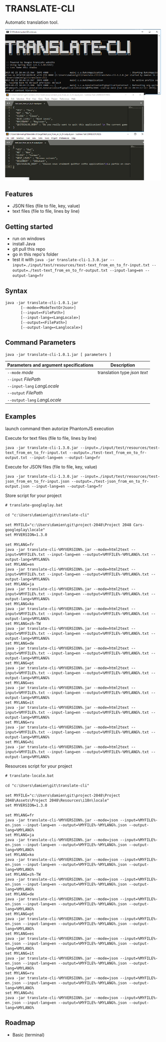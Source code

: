 # TRANSLATE-CLI

Automatic translation tool.

![picture](README-screenshot.png)

## Features

- JSON files (file to file, key, value)
- text files (file to file, lines by line)


## Getting started

- run on windows
- install Java
- git pull this repo
- go in this repo's folder
- test it with `java -jar translate-cli-1.3.0.jar --input=./input/test/resources/test-text_from_en_to_fr-input.txt --output=./test-text_from_en_to_fr-output.txt --input-lang=en --output-lang=fr`

## Syntax

```
java -jar translate-cli-1.0.1.jar
       [--mode=<ModeTextOrJson>]
       [--input=<FilePath>]
       [--input-lang=<LangLocale>]
       [--output=<FilePath>]
       [--output-lang=<Langlocale>]
```

## Command Parameters

```
java -jar translate-cli-1.0.1.jar [ parameters ]
```

| Parameters and argument specifications | Description      |
|----------------------------------------|------------------|
| `--mode` *mode*                     | translation type *json* *text*   |
| `--input` *FilePath*                |                 |
| `--input-lang` *LangLocale*        |                  |
| `--output` *FilePath*               |                  |
| `--output-lang` *LangLocale*       |                   |

## Examples

launch command then autorize PhantomJS execution

Execute for text files (file to file, lines by line)

```
java -jar translate-cli-1.3.0.jar --input=./input/test/resources/test-text_from_en_to_fr-input.txt --output=./test-text_from_en_to_fr-output.txt --input-lang=en --output-lang=fr
```

Execute for JSON files (file to file, key, value)

```
java -jar translate-cli-1.3.0.jar --input=./input/test/resources/test-json_from_en_to_fr-input.json --output=./test-json_from_en_to_fr-output.json --input-lang=en --output-lang=fr
```

Store script for your project

```
# translate-googleplay.bat

cd "c:\Users\damien\git\translate-cli"

set MYFILE="c:\Users\damien\git\project-2048\Project 2048 Cars-googleplay\locale"
set MYVERSION=1.3.0

set MYLANG=fr
java -jar translate-cli-%MYVERSION%.jar --mode=html2text --input=%MYFILE%.txt --input-lang=en --output=%MYFILE%-%MYLANG%.txt --output-lang=%MYLANG%
set MYLANG=en
java -jar translate-cli-%MYVERSION%.jar --mode=html2text --input=%MYFILE%.txt --input-lang=en --output=%MYFILE%-%MYLANG%.txt --output-lang=%MYLANG%
set MYLANG=ja
java -jar translate-cli-%MYVERSION%.jar --mode=html2text --input=%MYFILE%.txt --input-lang=en --output=%MYFILE%-%MYLANG%.txt --output-lang=%MYLANG%
set MYLANG=ko
java -jar translate-cli-%MYVERSION%.jar --mode=html2text --input=%MYFILE%.txt --input-lang=en --output=%MYFILE%-%MYLANG%.txt --output-lang=%MYLANG%
set MYLANG=zh-TW
java -jar translate-cli-%MYVERSION%.jar --mode=html2text --input=%MYFILE%.txt --input-lang=en --output=%MYFILE%-%MYLANG%.txt --output-lang=%MYLANG%
set MYLANG=de
java -jar translate-cli-%MYVERSION%.jar --mode=html2text --input=%MYFILE%.txt --input-lang=en --output=%MYFILE%-%MYLANG%.txt --output-lang=%MYLANG%
set MYLANG=pt
java -jar translate-cli-%MYVERSION%.jar --mode=html2text --input=%MYFILE%.txt --input-lang=en --output=%MYFILE%-%MYLANG%.txt --output-lang=%MYLANG%
set MYLANG=es
java -jar translate-cli-%MYVERSION%.jar --mode=html2text --input=%MYFILE%.txt --input-lang=en --output=%MYFILE%-%MYLANG%.txt --output-lang=%MYLANG%
set MYLANG=it
java -jar translate-cli-%MYVERSION%.jar --mode=html2text --input=%MYFILE%.txt --input-lang=en --output=%MYFILE%-%MYLANG%.txt --output-lang=%MYLANG%
set MYLANG=ru
java -jar translate-cli-%MYVERSION%.jar --mode=html2text --input=%MYFILE%.txt --input-lang=en --output=%MYFILE%-%MYLANG%.txt --output-lang=%MYLANG%
set MYLANG=hi
java -jar translate-cli-%MYVERSION%.jar --mode=html2text --input=%MYFILE%.txt --input-lang=en --output=%MYFILE%-%MYLANG%.txt --output-lang=%MYLANG%
```

Resources script for your project

```
# translate-locale.bat

cd "c:\Users\damien\git\translate-cli"

set MYFILE="c:\Users\damien\git\project-2048\Project 2048\Assets\Project 2048\Resources\i18n\locale"
set MYVERSION=1.3.0

set MYLANG=fr
java -jar translate-cli-%MYVERSION%.jar --mode=json --input=%MYFILE%-en.json --input-lang=en --output=%MYFILE%-%MYLANG%.json --output-lang=%MYLANG%
set MYLANG=ja
java -jar translate-cli-%MYVERSION%.jar --mode=json --input=%MYFILE%-en.json --input-lang=en --output=%MYFILE%-%MYLANG%.json --output-lang=%MYLANG%
set MYLANG=ko
java -jar translate-cli-%MYVERSION%.jar --mode=json --input=%MYFILE%-en.json --input-lang=en --output=%MYFILE%-%MYLANG%.json --output-lang=%MYLANG%
set MYLANG=zh-TW
java -jar translate-cli-%MYVERSION%.jar --mode=json --input=%MYFILE%-en.json --input-lang=en --output=%MYFILE%-%MYLANG%.json --output-lang=%MYLANG%
set MYLANG=de
java -jar translate-cli-%MYVERSION%.jar --mode=json --input=%MYFILE%-en.json --input-lang=en --output=%MYFILE%-%MYLANG%.json --output-lang=%MYLANG%
set MYLANG=pt
java -jar translate-cli-%MYVERSION%.jar --mode=json --input=%MYFILE%-en.json --input-lang=en --output=%MYFILE%-%MYLANG%.json --output-lang=%MYLANG%
set MYLANG=es
java -jar translate-cli-%MYVERSION%.jar --mode=json --input=%MYFILE%-en.json --input-lang=en --output=%MYFILE%-%MYLANG%.json --output-lang=%MYLANG%
set MYLANG=it
java -jar translate-cli-%MYVERSION%.jar --mode=json --input=%MYFILE%-en.json --input-lang=en --output=%MYFILE%-%MYLANG%.json --output-lang=%MYLANG%
set MYLANG=ru
java -jar translate-cli-%MYVERSION%.jar --mode=json --input=%MYFILE%-en.json --input-lang=en --output=%MYFILE%-%MYLANG%.json --output-lang=%MYLANG%
set MYLANG=hi
java -jar translate-cli-%MYVERSION%.jar --mode=json --input=%MYFILE%-en.json --input-lang=en --output=%MYFILE%-%MYLANG%.json --output-lang=%MYLANG%
```

## Roadmap

- Basic (terminal)
